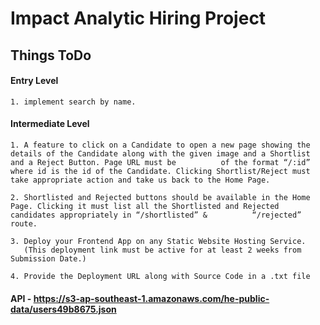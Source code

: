 # Impact Analytic Hiring Project

## Things ToDo

  #### Entry Level

    1. implement search by name.
 
  #### Intermediate Level
    1. A feature to click on a Candidate to open a new page showing the details of the Candidate along with the given image and a Shortlist and a Reject Button. Page URL must be          of the format “/:id” where id is the id of the Candidate. Clicking Shortlist/Reject must take appropriate action and take us back to the Home Page.
    
    2. Shortlisted and Rejected buttons should be available in the Home Page. Clicking it must list all the Shortlisted and Rejected candidates appropriately in “/shortlisted” &          “/rejected” route.
    
    3. Deploy your Frontend App on any Static Website Hosting Service.
       (This deployment link must be active for at least 2 weeks from Submission Date.)
    
    4. Provide the Deployment URL along with Source Code in a .txt file
  
  #### API - https://s3-ap-southeast-1.amazonaws.com/he-public-data/users49b8675.json
